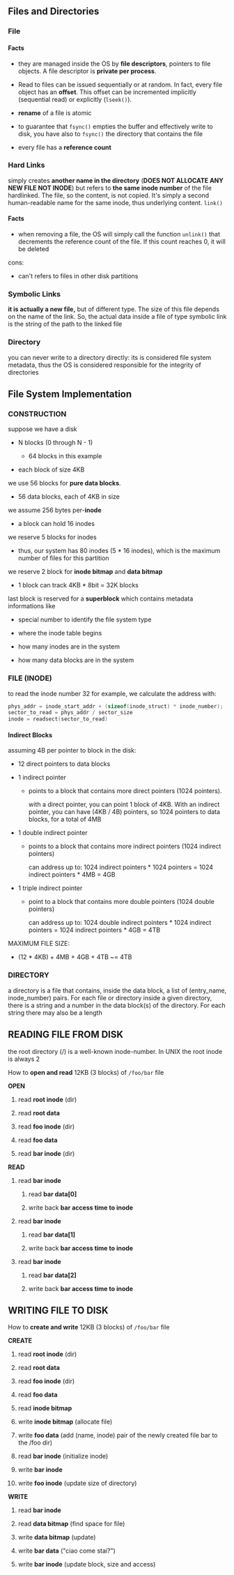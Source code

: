 ## Files and Directories

### File

#### Facts

- they are managed inside the OS by **file descriptors**, pointers to file objects. A file descriptor is **private per process**.

- Read to files can be issued sequentially or at random. In fact, every file object has an **offset**. This offset can be incremented implicitly (sequential read) or explicitly (```lseek()```). 

- **rename** of a file is atomic

- to guarantee that ```fsync()``` empties the buffer and effectively write to disk, you have also to ```fsync()``` the directory that contains the file

- every file has a **reference count**

### Hard Links

simply creates **another name in the directory** (**DOES NOT ALLOCATE ANY NEW FILE NOT INODE**) but refers to **the same inode number** of the file hardlinked. The file, so the content, is not copied. It's simply a second human-readable name for the same inode, thus underlying content. ```link()```

#### Facts

- when removing a file, the OS will simply call the function ```unlink()``` that decrements the reference count of the file. If this count reaches 0, it will be deleted

cons:

- can't refers to files in other disk partitions

### Symbolic Links

**it is actually a new file,** but of different type. The size of this file depends on the name of the link. So, the actual data inside a file of type symbolic link is the string of the path to the linked file

### Directory

you can never write to a directory directly: its is considered file system metadata, thus the OS is considered responsible for the integrity of directories

## File System Implementation

### CONSTRUCTION

suppose we have a disk

- N blocks (0 through N - 1)
  
  - 64 blocks in this example

- each block of size 4KB

we use 56 blocks for **pure data blocks**.

- 56 data blocks, each of 4KB in size

we assume 256 bytes per-**inode**

- a block can hold 16 inodes

we reserve 5 blocks for inodes

- thus, our system has 80 inodes (5 \* 16 inodes), which is the maximum number of files for this partition

we reserve 2 block for **inode bitmap** and **data bitmap**

- 1 block can track 4KB * 8bit = 32K blocks

last block is reserved for a **superblock** which contains metadata informations like

- special number to identify the file system type

- where the inode table begins

- how many inodes are in the system

- how many data blocks are in the system

### FILE (INODE)

to read the inode number 32 for example, we calculate the address with:

```c
phys_addr = inode_start_addr + (sizeof(inode_struct) * inode_number);
sector_to_read = phys_addr / sector_size
inode = readsect(sector_to_read)
```

#### Indirect Blocks

assuming 4B per pointer to block in the disk:

- 12 direct pointers to data blocks

- 1 indirect pointer
  
  - points to a block that contains more direct pointers (1024 pointers).
    
    with a direct pointer, you can point 1 block of 4KB. With an indirect pointer, you can have (4KB / 4B) pointers, so 1024 pointers to data blocks, for a total of 4MB

- 1 double indirect pointer
  
  - points to a block that contains more indirect pointers (1024 indirect pointers)
    
    can address up to: 1024 indirect pointers \* 1024 pointers = 1024 indirect pointers \* 4MB = 4GB

- 1 triple indirect pointer
  
  - point to a block that contains more double pointers (1024 double pointers)
    
    can address up to: 1024 double indirect pointers \* 1024 indirect pointers = 1024 indirect pointers \* 4GB = 4TB

MAXIMUM FILE SIZE:

- (12 \* 4KB) + 4MB + 4GB + 4TB ~= 4TB

### DIRECTORY

a directory is a file that contains, inside the data block, a list of (entry_name, inode_number) pairs. For each file or directory inside a given directory, there is a string and a number in the data block(s) of the directory. For each string there may also be a length

## READING FILE FROM DISK

the root directory (/) is a well-known inode-number. In UNIX the root inode is always 2

How to **open and read** 12KB (3 blocks) of  ```/foo/bar``` file

**OPEN**

1. read **root inode** (dir)

2. read **root data**

3. read **foo inode** (dir)

4. read **foo data**

5. read **bar inode** (dir)

**READ**

1. read **bar inode**
   
   1. read **bar data[0]**
   
   2. write back **bar access time to inode**

2. read **bar inode**
   
   1. read **bar data[1]**
   
   2. write back **bar access time to inode**

3. read **bar inode**
   
   1. read **bar data[2]**
   
   2. write back **bar access time to inode**

## WRITING FILE TO DISK

How to **create and write** 12KB (3 blocks) of ```/foo/bar``` file

**CREATE**

1. read **root inode** (dir)

2. read **root data**

3. read **foo inode** (dir)

4. read **foo data**

5. read **inode bitmap**

6. write **inode bitmap** (allocate file)

7. write **foo data** (add (name, inode) pair of the newly created file bar to the /foo dir)

8. read **bar inode** (initialize inode)

9. write **bar inode**

10. write **foo inode** (update size of directory)

**WRITE**

1. read **bar inode**

2. read **data bitmap** (find space for file)

3. write **data bitmap** (update)

4. write **bar data** ("ciao come stai?")

5. write **bar inode** (update block, size and access)
